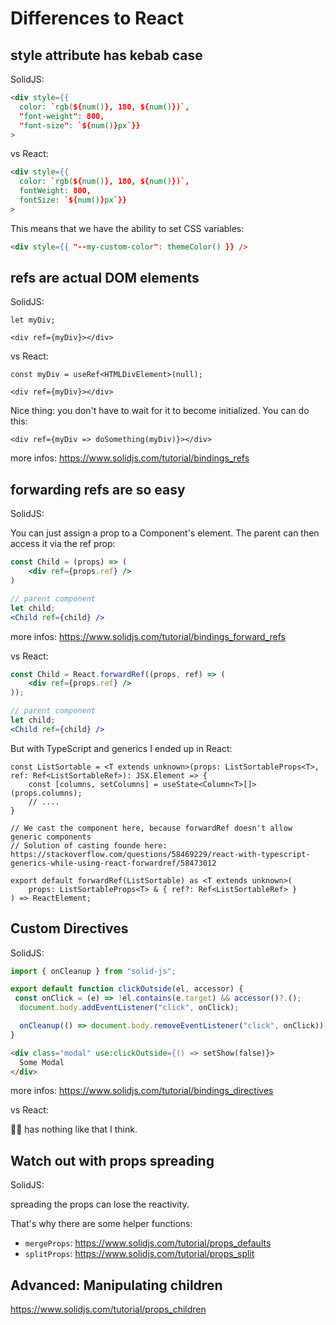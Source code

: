 # Differences to React

## style attribute has kebab case

SolidJS:

```html
<div style={{
  color: `rgb(${num()}, 180, ${num()})`,
  "font-weight": 800,
  "font-size": `${num()}px`}}
>
```

vs React:

```html
<div style={{
  color: `rgb(${num()}, 180, ${num()})`,
  fontWeight: 800,
  fontSize: `${num()}px`}}
>
```

This means that we have the ability to set CSS variables:

```html
<div style={{ "--my-custom-color": themeColor() }} />
```

## refs are actual DOM elements

SolidJS:

```tsx
let myDiv;

<div ref={myDiv}></div>
```

vs React:

```tsx
const myDiv = useRef<HTMLDivElement>(null);

<div ref={myDiv}></div>
```

Nice thing: you don't have to wait for it to become initialized. You can do this:

```tsx
<div ref={myDiv => doSomething(myDiv)}></div>
```

more infos: https://www.solidjs.com/tutorial/bindings_refs

## forwarding refs are so easy

SolidJS:

You can just assign a prop to a Component's element. The parent can then access it via the ref prop:

```jsx
const Child = (props) => (
    <div ref={props.ref} />
)

// parent component
let child;
<Child ref={child} />
```

more infos: https://www.solidjs.com/tutorial/bindings_forward_refs


vs React:

```jsx
const Child = React.forwardRef((props, ref) => (
    <div ref={props.ref} />
));

// parent component
let child;
<Child ref={child} />
```

But with TypeScript and generics I ended up in React:

```tsx
const ListSortable = <T extends unknown>(props: ListSortableProps<T>, ref: Ref<ListSortableRef>): JSX.Element => {
    const [columns, setColumns] = useState<Column<T>[]>(props.columns);
    // ....
}

// We cast the component here, because forwardRef doesn't allow generic components
// Solution of casting founde here: https://stackoverflow.com/questions/58469229/react-with-typescript-generics-while-using-react-forwardref/58473012

export default forwardRef(ListSortable) as <T extends unknown>(
    props: ListSortableProps<T> & { ref?: Ref<ListSortableRef> }
) => ReactElement;
```

## Custom Directives

SolidJS:

```ts
import { onCleanup } from "solid-js";

export default function clickOutside(el, accessor) {
 const onClick = (e) => !el.contains(e.target) && accessor()?.();
  document.body.addEventListener("click", onClick);

  onCleanup(() => document.body.removeEventListener("click", onClick));
}
```

```html
<div class="modal" use:clickOutside={() => setShow(false)}>
  Some Modal
</div>
```

more infos: https://www.solidjs.com/tutorial/bindings_directives

vs React:

🤷‍♂️ has nothing like that I think.

## Watch out with props spreading

SolidJS:

spreading the props can lose the reactivity.

That's why there are some helper functions:

- `mergeProps`: https://www.solidjs.com/tutorial/props_defaults
- `splitProps`: https://www.solidjs.com/tutorial/props_split

## Advanced: Manipulating children

https://www.solidjs.com/tutorial/props_children